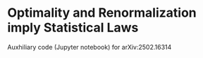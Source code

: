 # Optimality and Renormalization imply Statistical Laws

Auxhiliary code (Jupyter notebook) for arXiv:2502.16314
